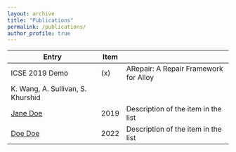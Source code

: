 ```yaml
---
layout: archive
title: "Publications"
permalink: /publications/
author_profile: true
---
```


| Entry            | Item   |                                                              |
| --------         | ------ | ------------------------------------------------------------ |
| ICSE 2019 Demo    | (x)  | ARepair: A Repair Framework for Alloy
K. Wang, A. Sullivan, S. Khurshid                         |
| [Jane Doe](#)    | 2019   | Description of the item in the list                          |
| [Doe Doe](#)     | 2022   | Description of the item in the list                          |

